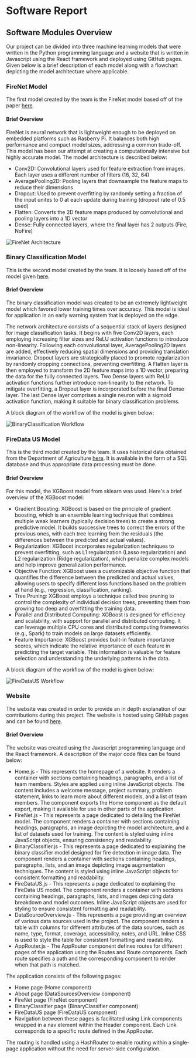# Software Report

## Software Modules Overview

Our project can be divided into three machine learning models that were written in the Python programming language and a website that is written in Javascript using the React framework and deployed using GitHub pages. Given below is a brief description of each model along with a flowchart depicting the model architecture where applicable.

### FireNet Model

The first model created by the team is the FireNet model based off of the paper [here](https://arxiv.org/pdf/1905.11922.pdf).

#### Brief Overview
FireNet is neural network that is lightweight enough to be deployed on embedded platforms such as Rasberry Pi. It balances both high performance and compact model sizes, addressing a common trade-off. This model has been our attempt at creating a computationally intensive but highly accurate model. The model architecture is described below:

* Conv2D: Convolutional layers used for feature extraction from images. Each layer uses a different number of filters (16, 32, 64)
* AveragePooling2D: Pooling layers that downsample the feature maps to reduce their dimensions
* Dropout: Used to prevent overfitting by randomly setting a fraction of the input unites to 0 at each update during training (dropout rate of 0.5 used)
* Flatten: Converts the 2D feature maps produced by convolutional and pooling layers into a 1D vector
* Dense: Fully connected layers, where the final layer has 2 outputs (Fire, NoFire)

![FireNet Architecture](https://github.com/sigma31/ec464-website/blob/resources/images/FireNet.png)

### Binary Classification Model
This is the second model created by the team. It is loosely based off of the model given [here](https://www.kaggle.com/code/holdmykaggle/fire-detection-in-images/notebook).

#### Brief Overview
The binary classification model was created to be an extremely lightweight model which favored lower training times over accuracy. This model is ideal for application in an early warning system that is deployed on the edge.

The network architecture consists of a sequential stack of layers designed for image classification tasks. It begins with five Conv2D layers, each employing increasing filter sizes and ReLU activation functions to introduce non-linearity. Following each convolutional layer, AveragePooling2D layers are added, effectively reducing spatial dimensions and providing translation invariance. Dropout layers are strategically placed to promote regularization by randomly dropping connections, preventing overfitting. A Flatten layer is then employed to transform the 2D feature maps into a 1D vector, preparing the data for the fully connected layers. Two Dense layers with ReLU activation functions further introduce non-linearity to the network. To mitigate overfitting, a Dropout layer is incorporated before the final Dense layer. The last Dense layer comprises a single neuron with a sigmoid activation function, making it suitable for binary classification problems.

A block diagram of the workflow of the model is given below:

![BinaryClassification Workflow](https://github.com/sigma31/ec464-website/blob/resources/images/BinaryClassification.png)

### FireData US Model

This is the third model created by the team. It uses historical data obtained from the Department of Agriculture [here](https://www.fs.usda.gov/rds/archive/catalog/RDS-2013-0009.6). It is available in the form of a SQL database and thus appropriate data processing must be done.

#### Brief Overview

For this model, the XGBoost model from sklearn was used. 
Here's a brief overview of the XGBoost model:

* Gradient Boosting: XGBoost is based on the principle of gradient boosting, which is an ensemble learning technique that combines multiple weak learners (typically decision trees) to create a strong predictive model. It builds successive trees to correct the errors of the previous ones, with each tree learning from the residuals (the differences between the predicted and actual values).
* Regularization: XGBoost incorporates regularization techniques to prevent overfitting, such as L1 regularization (Lasso regularization) and L2 regularization (Ridge regularization), which penalize complex models and help improve generalization performance.
* Objective Function: XGBoost uses a customizable objective function that quantifies the difference between the predicted and actual values, allowing users to specify different loss functions based on the problem at hand (e.g., regression, classification, ranking).
* Tree Pruning: XGBoost employs a technique called tree pruning to control the complexity of individual decision trees, preventing them from growing too deep and overfitting the training data.
* Parallel and Distributed Computing: XGBoost is designed for efficiency and scalability, with support for parallel and distributed computing. It can leverage multiple CPU cores and distributed computing frameworks (e.g., Spark) to train models on large datasets efficiently.
* Feature Importance: XGBoost provides built-in feature importance scores, which indicate the relative importance of each feature in predicting the target variable. This information is valuable for feature selection and understanding the underlying patterns in the data.

A block diagram of the workflow of the model is given below:

![FireDataUS Workflow](https://github.com/sigma31/ec464-website/blob/resources/images/FireDataUS.png)

### Website

The website was created in order to provide an in depth explanation of our contributions during this project. The website is hosted using GitHub pages and can be found [here](https://sigma31.github.io/ec464-website/#/).

#### Brief Overview

The website was created using the Javascript programming language and the React framework. A description of the major code files can be found below:
* Home.js - This represents the homepage of a website. It renders a container with sections containing headings, paragraphs, and a list of team members. Styles are applied using inline JavaScript objects. The content includes a welcome message, project summary, problem statement, links to learn more about different models, and a list of team members. The component exports the Home component as the default export, making it available for use in other parts of the application.
* FireNet.js - This represents a page dedicated to detailing the FireNet model. The component renders a container with sections containing headings, paragraphs, an image depicting the model architecture, and a list of datasets used for training. The content is styled using inline JavaScript objects, ensuring consistency and readability.
* BinaryClassifier.js - This represents a page dedicated to explaining the binary classifier model designed for fire detection in image data. The component renders a container with sections containing headings, paragraphs, lists, and an image depicting image augmentation techniques. The content is styled using inline JavaScript objects for consistent formatting and readability.
* FireDataUS.js - This represents a page dedicated to explaining the FireData US model. The component renders a container with sections containing headings, paragraphs, lists, and images depicting data breakdown and model outcomes. Inline JavaScript objects are used for styling to ensure consistent formatting and readability.
* DataSourceOverview.js - This represents a page providing an overview of various data sources used in the project. The component renders a table with columns for different attributes of the data sources, such as name, type, format, coverage, accessibility, notes, and URL. Inline CSS is used to style the table for consistent formatting and readability.
* AppRouter.js - The AppRouter component defines routes for different pages of the application using the Routes and Route components. Each route specifies a path and the corresponding component to render when that path is matched.

The application consists of the following pages:

* Home page (Home component)
* About page (DataSourcesOverview component)
* FireNet page (FireNet component)
* BinaryClassifier page (BinaryClassifier component)
* FireDataUS page (FireDataUS component)
* Navigation between these pages is facilitated using Link components wrapped in a nav element within the Header component. Each Link corresponds to a specific route defined in the AppRouter.

The routing is handled using a HashRouter to enable routing within a single-page application without the need for server-side configuration.










